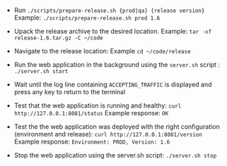  - Run `./scripts/prepare-release.sh {prod|qa} {release version}`
Example: `./scripts/prepare-release.sh prod 1.6`
 - Upack the release archive to the desired location. 
Example: `tar -xf release-1.6.tar.gz -C ~/code`
 
 - Navigate to the release location:
Example `cd ~/code/release`
 
 - Run the web application in the background using the `server.sh` script : 
`./server.sh start`
- Wait until the log line containing `ACCEPTING_TRAFFIC` is displayed and press any key to return to the terminal
 - Test that the web application is running and healthy: `curl http://127.0.0.1:8081/status`
Example response: `OK`
- Test the the web application was deployed with the right configuration (environment and release):  `curl http://127.0.0.1:8081/version`
Example response: `Environment: PROD, Version: 1.6`
- Stop the web application using the server.sh script: 
  `./server.sh stop`